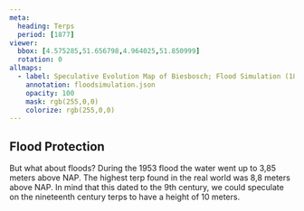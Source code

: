 ```yaml
---
meta:
  heading: Terps
  period: [1877]
viewer:
  bbox: [4.575285,51.656798,4.964025,51.850999]
  rotation: 0
allmaps:
  - label: Speculative Evolution Map of Biesbosch; Flood Simulation (1877). 2023. 85 x 110 mm. The Berlage. Based on Map of the Island of Dordrecht, the Biesbosch and its surroundings, 1699, 1856, 1857. 204 x 216 mm. Ministry of war, topographical office. Regionaal Archief Dordrecht. 
    annotation: floodsimulation.json
    opacity: 100
    mask: rgb(255,0,0)
    colorize: rgb(255,0,0)
---
```


## Flood Protection

But what about floods? During the 1953 flood the water went up to 3,85 meters above NAP. The highest terp found in the real world was 8,8 meters above NAP. In mind that this dated to the 9th century, we could speculate on the nineteenth century terps to have a height of 10 meters.
